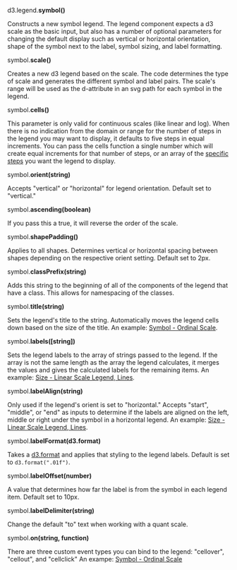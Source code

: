 d3.legend.**symbol()**

Constructs a new symbol legend. The legend component expects a d3 scale as the basic input, but also has a number of optional parameters for changing the default display such as vertical or horizontal orientation, shape of the symbol next to the label, symbol sizing, and label formatting.

symbol.**scale()**

Creates a new d3 legend based on the scale. The code determines the type of scale and generates the different symbol and label pairs. The scale's range will be used as the d-attribute in an svg path for each symbol in the legend.

symbol.**cells()**

This parameter is only valid for continuous scales (like linear and log). When there is no indication from the domain or range for the number of steps in the legend you may want to display, it defaults to five steps in equal increments. You can pass the cells function a single number which will create equal increments for that number of steps, or an array of the [specific steps](#color-linear-custom) you want the legend to display.

symbol.**orient(string)**

Accepts "vertical" or "horizontal" for legend orientation. Default set to "vertical."

symbol.**ascending(boolean)**

If you pass this a true, it will reverse the order of the scale.

symbol.**shapePadding()**

Applies to all shapes. Determines vertical or horizontal spacing between shapes depending on the respective orient setting. Default set to 2px.

symbol.**classPrefix(string)**

Adds this string to the beginning of all of the components of the legend that have a class. This allows for namespacing of the classes.

symbol.**title(string)**

Sets the legend's title to the string. Automatically moves the legend cells down based on the size of the title. An example: [Symbol - Ordinal Scale](#symbol-ordinal).

symbol.**labels([string])**

Sets the legend labels to the array of strings passed to the legend. If the array is not the same length as the array the legend calculates, it merges the values and gives the calculated labels for the remaining items. An example: [Size - Linear Scale Legend, Lines](#size-line).

symbol.**labelAlign(string)**

Only used if the legend's orient is set to "horizontal." Accepts "start", "middle", or "end" as inputs to determine if the labels are aligned on the left, middle or right under the symbol in a horizontal legend. An example: [Size - Linear Scale Legend, Lines](#size-line).

symbol.**labelFormat(d3.format)**

Takes a [d3.format](https://github.com/mbostock/d3/wiki/Formatting) and applies that styling to the legend labels. Default is set to `d3.format(".01f")`.

symbol.**labelOffset(number)**

A value that determines how far the label is from the symbol in each legend item. Default set to 10px.

symbol.**labelDelimiter(string)**

Change the default "to" text when working with a quant scale.

symbol.**on(string, function)**

There are three custom event types you can bind to the legend: "cellover", "cellout", and "cellclick" An exampe: [Symbol - Ordinal Scale](#symbol-ordinal)
